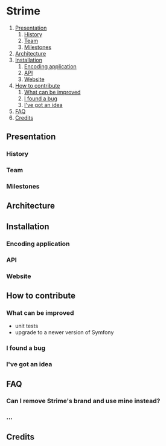 # Strime

1. [Presentation](#presentation)
    1. [History](#history)
    2. [Team](#team)
    3. [Milestones](#milestones)
2. [Architecture](#architecture)
3. [Installation](#installation)
    1. [Encoding application](#encoding-application)
    2. [API](#api)
    3. [Website](#website)
4. [How to contribute](#how-to-contribute)
    1. [What can be improved](#what-can-be-improved)
    2. [I found a bug](#i-found-a-bug)
    3. [I've got an idea](#ive-got-an-idea)
5. [FAQ](#faq)
6. [Credits](#credits)

## Presentation

### History

### Team

### Milestones

## Architecture

## Installation

### Encoding application

### API

### Website

## How to contribute

### What can be improved

- unit tests
- upgrade to a newer version of Symfony

### I found a bug

### I've got an idea

## FAQ

### Can I remove Strime's brand and use mine instead?

### ...

## Credits
